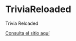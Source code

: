 # TriviaReloaded
Trivia Reloaded

[Consulta el sitio aquí](https://selenehdz01.github.io/TriviaReloaded/)
